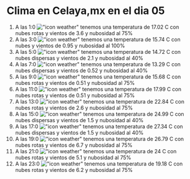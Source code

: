 # Clima en Celaya,mx en el dia 05

1. A las 1:0 !["icon weather"](http://openweathermap.org/img/w/04n.png) tenemos una temperatura de 17.02 C con nubes rotas y  vientos de 3.6 y nubosidad al 75%
1. A las 3:0 !["icon weather"](http://openweathermap.org/img/w/04n.png) tenemos una temperatura de 15.74 C con nubes y  vientos de 0.95 y nubosidad al 100%
1. A las 5:0 !["icon weather"](http://openweathermap.org/img/w/03n.png) tenemos una temperatura de 14.72 C con nubes dispersas y  vientos de 2.1 y nubosidad al 40%
1. A las 7:0 !["icon weather"](http://openweathermap.org/img/w/03n.png) tenemos una temperatura de 13.29 C con nubes dispersas y  vientos de 0.52 y nubosidad al 40%
1. A las 9:0 !["icon weather"](http://openweathermap.org/img/w/04d.png) tenemos una temperatura de 15.68 C con nubes rotas y  vientos de 0.51 y nubosidad al 75%
1. A las 11:0 !["icon weather"](http://openweathermap.org/img/w/04d.png) tenemos una temperatura de 17.99 C con nubes rotas y  vientos de 0.51 y nubosidad al 75%
1. A las 13:0 !["icon weather"](http://openweathermap.org/img/w/04d.png) tenemos una temperatura de 22.84 C con nubes rotas y  vientos de 2.6 y nubosidad al 75%
1. A las 15:0 !["icon weather"](http://openweathermap.org/img/w/03d.png) tenemos una temperatura de 24.99 C con nubes dispersas y  vientos de 1.5 y nubosidad al 40%
1. A las 17:0 !["icon weather"](http://openweathermap.org/img/w/03d.png) tenemos una temperatura de 27.34 C con nubes dispersas y  vientos de 1.5 y nubosidad al 40%
1. A las 19:0 !["icon weather"](http://openweathermap.org/img/w/04n.png) tenemos una temperatura de 26.79 C con nubes rotas y  vientos de 6.7 y nubosidad al 75%
1. A las 21:0 !["icon weather"](http://openweathermap.org/img/w/04n.png) tenemos una temperatura de 24 C con nubes rotas y  vientos de 5.1 y nubosidad al 75%
1. A las 23:0 !["icon weather"](http://openweathermap.org/img/w/04n.png) tenemos una temperatura de 19.18 C con nubes rotas y  vientos de 6.2 y nubosidad al 75%
